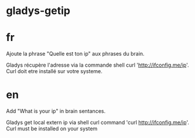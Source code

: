 gladys-getip
=======================


# fr

Ajoute la phrase "Quelle est ton ip" aux phrases du brain.

Gladys récupère l'adresse via la commande shell curl 'http://ifconfig.me/ip'.
Curl doit etre installé sur votre systeme.

# en

Add "What is your ip" in brain sentances.

Gladys get local extern ip via shell curl command 'curl http://ifconfig.me/ip'.
Curl must be installed on your system


